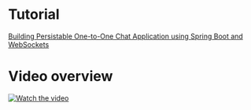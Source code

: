# Tutorial
[Building Persistable One-to-One Chat Application using Spring Boot and WebSockets]()

# Video overview
[![Watch the video](https://raw.githubusercontent.com/amrkhaledccd/One-to-One-WebSockets-Chat/master/thumbnail.png)](https://www.youtube.com/watch?v=fgfSyAQD24k)

